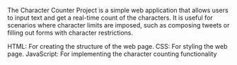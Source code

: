 The Character Counter Project is a simple web application that allows users to input text and get a real-time count of the characters. It is useful for scenarios where character limits are imposed, such as composing tweets or filling out forms with character restrictions.

HTML: For creating the structure of the web page.
CSS: For styling the web page.
JavaScript: For implementing the character counting functionality
